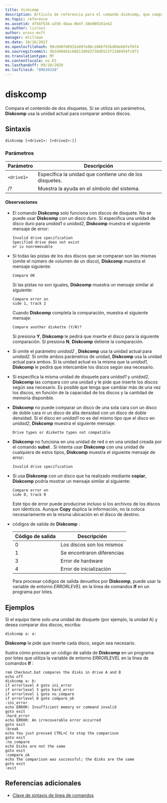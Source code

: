 ```yaml
---
title: diskcomp
description: Artículo de referencia para el comando diskcomp, que compara el contenido de dos disquetes.
ms.topic: reference
ms.assetid: 4f56f534-a356-4daa-8b4f-38e089341e42
ms.author: lizross
author: eross-msft
manager: mtillman
ms.date: 10/16/2017
ms.openlocfilehash: 99cb90fd6932e097e88c106bf93bd66e68fef6f4
ms.sourcegitcommit: db2d46842c68813d043738d6523f13d8454fc972
ms.translationtype: MT
ms.contentlocale: es-ES
ms.lasthandoff: 09/10/2020
ms.locfileid: "89634318"
---
```

# <a name="diskcomp"></a>diskcomp

Compara el contenido de dos disquetes. Si se utiliza sin parámetros, **Diskcomp** usa la unidad actual para comparar ambos discos.

## <a name="syntax"></a>Sintaxis

```
diskcomp [<drive1>: [<drive2>:]]
```

### <a name="parameters"></a>Parámetros

| Parámetro | Descripción |
| --------- | ----------- |
| `<drive1>` | Especifica la unidad que contiene uno de los disquetes. |
| /? | Muestra la ayuda en el símbolo del sistema. |

#### <a name="remarks"></a>Observaciones

- El comando **Diskcomp** solo funciona con discos de disquete. No se puede usar **Diskcomp** con un disco duro. Si especifica una unidad de disco duro para *unidad1* o *unidad2*, **Diskcomp** muestra el siguiente mensaje de error:

  ```
  Invalid drive specification
  Specified drive does not exist
  or is nonremovable
  ```

- Si todas las pistas de los dos discos que se comparan son las mismas (omite el número de volumen de un disco), **Diskcomp** muestra el mensaje siguiente:

  ```
  Compare OK
  ```

  Si las pistas no son iguales, **Diskcomp** muestra un mensaje similar al siguiente:

  ```
  Compare error on
  side 1, track 2
  ```

  Cuando **Diskcomp** completa la comparación, muestra el siguiente mensaje:

  ```
  Compare another diskette (Y/N)?
  ```

  Si presiona **Y**, **Diskcomp** le pedirá que inserte el disco para la siguiente comparación. Si presiona **N**, **Diskcomp** detiene la comparación.

- Si omite el parámetro *unidad2* , **Diskcomp** usa la unidad actual para *unidad2*. Si omite ambos parámetros de unidad, **Diskcomp** usa la unidad actual para ambos. Si la unidad actual es la misma que la *unidad1*, **Diskcomp** le pedirá que intercambie los discos según sea necesario.

- Si especifica la misma unidad de disquete para *unidad1* y *unidad2*, **Diskcomp** las compara con una unidad y le pide que inserte los discos según sea necesario. Es posible que tenga que cambiar más de una vez los discos, en función de la capacidad de los discos y la cantidad de memoria disponible.

- **Diskcomp** no puede comparar un disco de una sola cara con un disco de doble cara ni un disco de alta densidad con un disco de doble densidad. Si el disco en *unidad1* no es del mismo tipo que el disco en *unidad2*, **Diskcomp** muestra el siguiente mensaje:

  ```
  Drive types or diskette types not compatible
  ```

- **Diskcomp** no funciona en una unidad de red o en una unidad creada por el comando **subst** . Si intenta usar **Diskcomp** con una unidad de cualquiera de estos tipos, **Diskcomp** muestra el siguiente mensaje de error:

  ```
  Invalid drive specification
  ```

- Si usa **Diskcomp** con un disco que ha realizado mediante **copiar**, **Diskcomp** podría mostrar un mensaje similar al siguiente:

  ```
  Compare error on
  side 0, track 0
  ```

  Este tipo de error puede producirse incluso si los archivos de los discos son idénticos. Aunque **Copy** duplica la información, no la coloca necesariamente en la misma ubicación en el disco de destino.

- códigos de salida de **Diskcomp** :

  | Código de salida | Descripción |
  | --------- | ----------- |
  | 0 | Los discos son los mismos |
  | 1 | Se encontraron diferencias |
  | 3 | Error de hardware |
  | 4 | Error de inicialización |

  Para procesar códigos de salida devueltos por **Diskcomp**, puede usar la variable de entorno *ERRORLEVEL* en la línea de comandos **If** en un programa por lotes.

## <a name="examples"></a>Ejemplos

Si el equipo tiene solo una unidad de disquete (por ejemplo, la unidad A) y desea comparar dos discos, escriba:

```
diskcomp a: a:
```

**Diskcomp** le pide que inserte cada disco, según sea necesario.

Ilustra cómo procesar un código de salida de **Diskcomp** en un programa por lotes que utiliza la variable de entorno *ERRORLEVEL* en la línea de comandos **If** :

```
rem Checkout.bat compares the disks in drive A and B
echo off
diskcomp a: b:
if errorlevel 4 goto ini_error
if errorlevel 3 goto hard_error
if errorlevel 1 goto no_compare
if errorlevel 0 goto compare_ok
:ini_error
echo ERROR: Insufficient memory or command invalid
goto exit
:hard_error
echo ERROR: An irrecoverable error occurred
goto exit
:break
echo You just pressed CTRL+C to stop the comparison
goto exit
:no_compare
echo Disks are not the same
goto exit
:compare_ok
echo The comparison was successful; the disks are the same
goto exit
:exit
```

## <a name="additional-references"></a>Referencias adicionales

- [Clave de sintaxis de línea de comandos](command-line-syntax-key.md)
